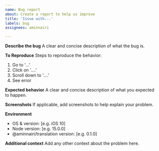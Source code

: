 ```yaml
---
name: Bug report
about: Create a report to help us improve
title: 'Issue with...'
labels: bug
assignees: aminnairi

---
```


**Describe the bug**
A clear and concise description of what the bug is.

**To Reproduce**
Steps to reproduce the behavior:
1. Go to '...'
2. Click on '....'
3. Scroll down to '....'
4. See error

**Expected behavior**
A clear and concise description of what you expected to happen.

**Screenshots**
If applicable, add screenshots to help explain your problem.

**Environment**
 - OS & version: [e.g. iOS 10]
 - Node version: [e.g. 15.0.0]
 - @aminnairi/translation version: [e.g. 0.1.0]

**Additional context**
Add any other context about the problem here.
